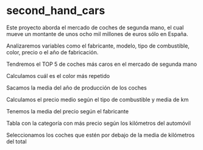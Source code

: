 # second_hand_cars

Este proyecto aborda el mercado de coches de segunda mano, el cual mueve un montante de unos ocho mil millones de euros sólo en España.

Analizaremos variables como el fabricante, modelo, tipo de combustible, color, precio o el año de fabricación.

Tendremos el TOP 5  de coches más caros en el mercado de segunda mano

Calculamos cuál es el color más repetido 

Sacamos la media del año de producción de los coches

Calculamos el precio medio según el tipo de combustible y media de km

Tenemos la media del precio según el fabricante

Tabla con la categoría con más precio según los kilómetros del automóvil

Seleccionamos los coches que estén por debajo de la media de kilómetros del total

